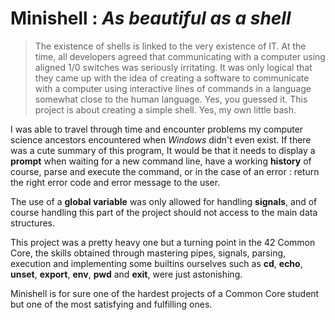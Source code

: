 # Minishell : *As beautiful as a shell*

>  The existence of shells is linked to the very existence of IT. At the time, all developers agreed that communicating with a computer using aligned 1/0 switches was seriously irritating. It was only logical that they came up with the idea of creating a software to communicate with a computer using interactive lines of commands in a language somewhat close to the human language.
Yes, you guessed it. This project is about creating a simple shell. Yes, my own little bash.

I was able to travel through time and encounter problems my computer science ancestors encountered when *Windows* didn't even exist. 
If there was a cute summary of this program, It would be that it needs to display a **prompt** when waiting for a new command line, have a working **history** of course, parse and execute the command, or in the case of an error : return the right error code and error message to the user.

The use of a **global variable** was only allowed for handling **signals**, and of course handling this part of the project should not access to the main data structures.

This project was a pretty heavy one but a turning point in the 42 Common Core, the skills obtained through mastering pipes, signals, parsing, execution and implementing some builtins ourselves such as **cd**, **echo**, **unset**, **export**, **env**, **pwd** and **exit**, were just astonishing.

Minishell is for sure one of the hardest projects of a Common Core student but one of the most satisfying and fulfilling ones.
